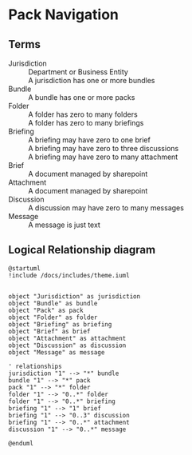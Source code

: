 # Pack Navigation

## Terms

<dl>
  <dt>Jurisdiction</dt>
  <dd>Department or Business Entity</dd>
  <dd>A jurisdiction has one or more bundles</dd>

  <dt>Bundle</dt>
  <dd>A bundle has one or more packs</dd>

  <dt>Folder</dt>
  <dd>A folder has zero to many folders</dd>
  <dd>A folder has zero to many briefings</dd>

  <dt>Briefing</dt>
  <dd>A briefing may have zero to one brief</dd>
  <dd>A briefing may have zero to three discussions</dd>  
  <dd>A briefing may have zero to many attachment</dd>  

  <dt>Brief</dt>
  <dd>A document managed by sharepoint</dd>  

  <dt>Attachment</dt>
  <dd>A document managed by sharepoint</dd>  

  <dt>Discussion</dt>
  <dd>A discussion may have zero to many messages</dd>  

  <dt>Message</dt>
  <dd>A message is just text</dd>  

</dl>

## Logical Relationship diagram

```plantuml format="svg" classes="uml myDiagram"
@startuml
!include /docs/includes/theme.iuml


object "Jurisdiction" as jurisdiction
object "Bundle" as bundle
object "Pack" as pack
object "Folder" as folder
object "Briefing" as briefing
object "Brief" as brief
object "Attachment" as attachment
object "Discussion" as discussion
object "Message" as message

' relationships
jurisdiction "1" --> "*" bundle 
bundle "1" --> "*" pack 
pack "1" --> "*" folder 
folder "1" --> "0..*" folder 
folder "1" --> "0..*" briefing  
briefing "1" --> "1" brief 
briefing "1" --> "0..3" discussion  
briefing "1" --> "0..*" attachment 
discussion "1" --> "0..*" message  

@enduml
```